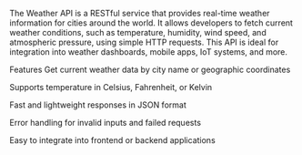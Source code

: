 The Weather API is a RESTful service that provides real-time weather information for cities around the world. It allows developers to fetch current weather conditions, such as temperature, humidity, wind speed, and atmospheric pressure, using simple HTTP requests. This API is ideal for integration into weather dashboards, mobile apps, IoT systems, and more.

 Features
Get current weather data by city name or geographic coordinates

Supports temperature in Celsius, Fahrenheit, or Kelvin

Fast and lightweight responses in JSON format

Error handling for invalid inputs and failed requests

Easy to integrate into frontend or backend applications
